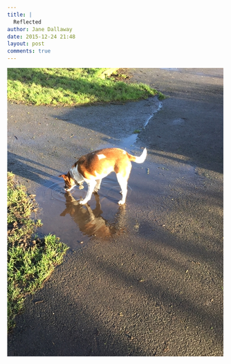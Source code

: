 ```yaml
---
title: |
  Reflected
author: Jane Dallaway
date: 2015-12-24 21:48
layout: post
comments: true
---
```


<div><a href="/media/XEtp_FullSizeRender.jpg"><img src="/media/XEtp_thumb_FullSizeRender.jpg" width="500" height="667"/></a></div>



  

      